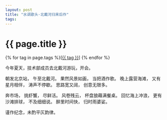 ```yaml
---
layout: post
title: "水调歌头·北戴河归来后作"
tags:
---
```


# {{ page.title }}

<div class="tags">
{% for tag in page.tags %}[<a class="tag" href="/tags.html#{{ tag }}">{{ tag }}</a>] {% endfor %}
</div>


今年夏天，技术部成员去北戴河游玩，开会。


朝发北京站，
午至北戴河。
果然风景如画，
当把酒作歌。
晚上露营海滩，
又有星月相伴，
涛声不停歇。
思路宽又阔，
创意无限多。

奔市场，
挑虾蟹，
尽鲜活。
风卷残云，
杯盘狼藉满餐桌。
回忆海上冲浪，
更有沙滩排球，
不及细细说。
醉里时间快，
归时雨婆娑。

谨作纪念，未酌平仄韵律。
